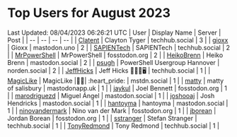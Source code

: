 # Top Users for August 2023
Last Updated: 08/04/2023 06:26:21 UTC
| User | Display Name | Server | Post |
| -- | -- | -- | -- |
| [Clatent](https://techhub.social/@Clatent) | Clayton Tyger | techhub.social | 3 |
| [gioxx](https://mastodon.uno/@gioxx) | Gioxx | mastodon.uno | 2 |
| [SAPIENTech](https://techhub.social/@SAPIENTech) | SAPIENTech | techhub.social | 2 |
| [MrPowerShell](https://fosstodon.org/@MrPowerShell) | MrPowerShell | fosstodon.org | 2 |
| [HeikoBrenn](https://mastodon.social/@HeikoBrenn) | Heiko Brenn | mastodon.social | 2 |
| [psugh](https://norden.social/@psugh) | PowerShell Usergroup Hannover | norden.social | 2 |
| [JeffHicks](https://techhub.social/@JeffHicks) | Jeff Hicks 🐶🎼🍷🖥️ | techhub.social | 1 |
| [MagicLike](https://mstdn.social/@MagicLike) | MagicLike |💙💛| :heart_pride: | mstdn.social | 1 |
| [matty](https://mastodonapp.uk/@matty) | matty of salisbury | mastodonapp.uk | 1 |
| [jaykul](https://fosstodon.org/@jaykul) | Joel Bennett | fosstodon.org | 1 |
| [marodriguezd](https://mastodon.social/@marodriguezd) | Miguel Ángel | mastodon.social | 1 |
| [joshooaj](https://mastodon.social/@joshooaj) | Josh Hendricks | mastodon.social | 1 |
| [hantoyma](https://mastodon.social/@hantoyma) | hantoyma | mastodon.social | 1 |
| [ninovandermark](https://fosstodon.org/@ninovandermark) | Nino van der Mark | fosstodon.org | 1 |
| [jborean](https://fosstodon.org/@jborean) | Jordan Borean | fosstodon.org | 1 |
| [sstranger](https://techhub.social/@sstranger) | Stefan Stranger | techhub.social | 1 |
| [TonyRedmond](https://techhub.social/@TonyRedmond) | Tony Redmond | techhub.social | 1 |
